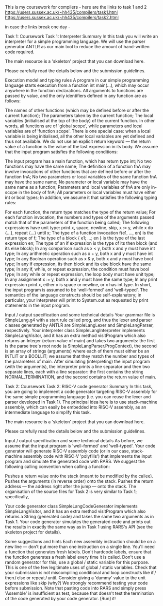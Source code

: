This is my coursework for compilers - here are the links to task 1 and 2
https://users.sussex.ac.uk/~hh435/compilers/task1.html
https://users.sussex.ac.uk/~hh435/compilers/task2.html

in case the links break one day -

Task 1:
Coursework Task 1: Interpreter
Summary
In this task you will write an interpreter for a simple programming language. We will use the parser generator ANTLR as our main tool to reduce the amount of hand-written code required.

The main resource is a 'skeleton' project that you can download here.

Please carefully read the details below and the submission guidelines.


Execution model and typing rules
A program in our simple programming language starts execution from a function int main(...), which may occur anywhere in the function declarations. All arguments to functions are passed by value, and the only identifiers defined in any function are as follows:

The names of other functions (which may be defined before or after the current function);
The parameters taken by the current function;
The local variables (initialised at the top of the body) of the current function.
In other words, all functions are of 'global scope', while parameters and local variables are of 'function scope'. There is one special case: when a local variable is being initialised, all the other local variables are yet defined and thus not available. We do not use an explicit return keyword — the return value of a function is the value of the last expression in its body. We assume that the input program satisfies the following conditions:

The input program has a main function, which has return type int;
No two functions may have the same name;
The definition of a function fnA may involve invocations of other functions that are defined before or after the function fnA;
No two parameters or local variables of the same function fnA may have the same name;
No parameter or local variable may have the same name as a function;
Parameters and local variables of fnA are only in-scope in the body of fnA;
All parameters or local variables must have either int or bool types;
In addition, we assume it that satisfies the following typing rules:

For each function, the return type matches the type of the return value;
For each function invocation, the numbers and types of the arguments passed match that of the parameters of the function being called;
The following expressions have unit type:
print x,
space,
newline,
skip,
x := y,
while x do {...},
repeat {...} until x;
The type of a function invocation f(e1, ..., en) is the return type of f;
The type of a block { e1; ...; en } is the type of the last expression en;
The type of an if expression is the type of its then block (and its else block);
In any comparison such as x < y, both x and y must have int type;
In any arithmetic operation such as x + y, both x and y must have int type;
In any Boolean operation such as x & y, both x and y must have bool type;
In any if expression, its then block and its else block have the same type;
In any if, while, or repeat expression, the condition must have bool type;
In any while or repeat expression, the loop body must have unit type;
In any assignment x := y, both x and y must have the same type;
In any print expression print x, either x is space or newline, or x has int type.
In short, the input program is assumed to be 'well-formed' and 'well-typed'. The semantics of the language constructs should be self-explanatory; in particular, your interpreter will print to System.out as requested by print statements in the input program.


Input / output specification and some technical details
Your grammar file is SimpleLang.g4 with a start rule called prog, and thus the lexer and parser classes generated by ANTLR are SimpleLangLexer and SimpleLangParser, respectively.
Your interpreter class SimpleLangInterpreter implements SimpleLangVisitor<Integer>, and it has an extra method visitProgram which also returns an Integer (return value of main) and takes two arguments: the first is the parse tree's root node (a SimpleLangParser.ProgContext), the second is an array of strings (arguments) where each of them must either be an INTLIT or a BOOLLIT; we assume that they match the number and types of the parameters of main.
After simulating (interpreting) the input program (with the arguments), the interpreter prints a line separator and then two separate lines, each with a line separator: the first contains the string NORMAL_TERMINATION, and the second contains the return value of main.

Task 2:
Coursework Task 2: RISC-V code generator
Summary
In this task, you are going to implement a code generator targeting RISC-V assembly for the same simple programming language (i.e. you can reuse the lexer and parser developed in Task 1). The principal idea here is to use stack-machine assembly, which can easily be embedded into RISC-V assembly, as an intermediate language to simplify this task.

The main resource is a 'skeleton' project that you can download here.

Please carefully read the details below and the submission guidelines.


Input / output specification and some technical details
As before, we assume that the input program is 'well-formed' and 'well-typed'. Your code generator will generate RISC-V assembly code (or in our case, stack-machine assembly code with RISC-V 'polyfills') that implements the input program and simulate the generated code with RARS. We suggest the following calling convention when calling a function:

Pushes a return value onto the stack (meant to be modified by the callee).
Pushes the arguments (in reverse order) onto the stack.
Pushes the return address — the address right after the jump — onto the stack.
The organisation of the source files for Task 2 is very similar to Task 1; specifically,

Your code generator class SimpleLangCodeGenerator implements SimpleLangVisitor<String>, and it has an extra method visitProgram which also returns a String (generated code) and takes the same two arguments as in Task 1.
Your code generator simulates the generated code and prints out the results in exactly the same way as in Task 1 using RARS's API (see the skeleton project for details).

Some suggestions and hints
Each new assembly instruction should be on a new line — don't put more than one instruction on a single line.
You'll need a function that generates fresh labels. Don't hardcode labels, ensure that the function generates a fresh label every time it is called. Don't use a random generator for this, use a global / static variable for this purpose. This is one of the few legitimate uses of global / static variables.
Check that your submission is not miscompiling conditional and loop constructs like if / then / else or repeat / until.
Consider giving a 'dummy' value to the unit expressions like skip (why?)
We strongly recommend testing your code before submission. Note that pasting code into RARS and simply press 'Assemble' is insufficient as test, because that doesn't test the termination of the code generated by your code generator. [Run] it!
